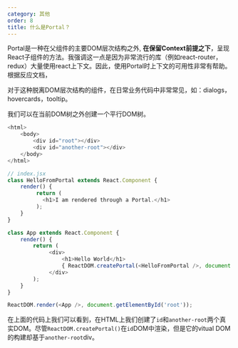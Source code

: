 ```yaml
---
category: 其他
order: 8
title: 什么是Portal？
---
```


Portal是一种在父组件的主要DOM层次结构之外, **在保留Context前提之下**，呈现React子组件的方法。我强调这一点是因为非常流行的库（例如react-router，redux）大量使用react上下文。因此，使用Portal时上下文的可用性非常有帮助。 根据反应文档，

对于这种脱离DOM层次结构的组件，在日常业务代码中非常常见，如：dialogs，hovercards，tooltip。

我们可以在当前DOM树之外创建一个平行DOM树。

```js
<html>
    <body>
        <div id="root"></div>
        <div id="another-root"></div>
    </body>
</html>

// index.jsx
class HelloFromPortal extends React.Component {
    render() {
         return (
           <h1>I am rendered through a Portal.</h1>
         );
    }
}

class App extends React.Component {
    render() {
        return (
             <div>
                 <h1>Hello World</h1>
                 { ReactDOM.createPortal(<HelloFromPortal />, document.getElementById('another-root')) }
             </div>
        );
    }
}

ReactDOM.render(<App />, document.getElementById('root'));
```

在上面的代码上我们可以看到，在HTML上我们创建了`id`和`another-root`两个真实DOM。尽管`ReactDOM.createPortal()`在`id`DOM中渲染，但是它的vitual DOM的构建却基于`another-root`div。
